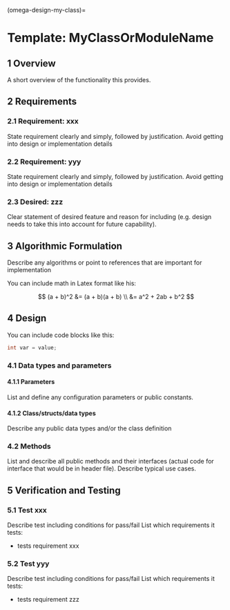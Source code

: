 (omega-design-my-class)=
# Template: MyClassOrModuleName

## 1 Overview

A short overview of the functionality this provides.

## 2 Requirements

### 2.1 Requirement: xxx

State requirement clearly and simply, followed by justification.
Avoid getting into design or implementation details

### 2.2 Requirement: yyy

State requirement clearly and simply, followed by justification.
Avoid getting into design or implementation details

### 2.3 Desired: zzz

Clear statement of desired feature and reason for including (e.g. design needs
to take this into account for future capability).

## 3 Algorithmic Formulation

Describe any algorithms or point to references that are important for implementation

You can include math in Latex format like his:

$$
(a + b)^2  &=  (a + b)(a + b) \\
           &=  a^2 + 2ab + b^2
$$

## 4 Design

You can include code blocks like this:

```c++
int var = value;
```

### 4.1 Data types and parameters

#### 4.1.1 Parameters

List and define any configuration parameters or public constants.

#### 4.1.2 Class/structs/data types

Describe any public data types and/or the class definition

### 4.2 Methods

List and describe all public methods and their interfaces (actual code for
interface that would be in header file). Describe typical use cases.

## 5 Verification and Testing

### 5.1 Test xxx

Describe test including conditions for pass/fail
List which requirements it tests:
  - tests requirement xxx

### 5.2 Test yyy

Describe test including conditions for pass/fail
List which requirements it tests:
  - tests requirement zzz
